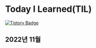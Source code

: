 # Today I Learned(TIL)
[![Tistory Badge](https://img.shields.io/badge/-tech%20blog-important)](https://chan9.tistory.com/) 

## 2022년 11월 

